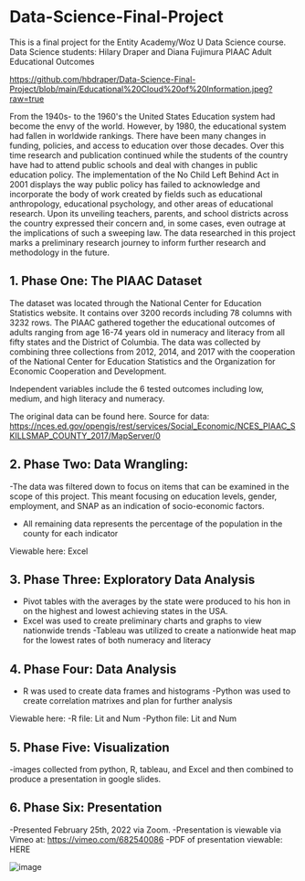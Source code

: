 # Data-Science-Final-Project
This is a final project for the Entity Academy/Woz U Data Science course.
Data Science students: Hilary Draper and Diana Fujimura
PIAAC Adult Educational Outcomes

https://github.com/hbdraper/Data-Science-Final-Project/blob/main/Educational%20Cloud%20of%20Information.jpeg?raw=true

From the 1940s- to the 1960's the United States Education system had become the envy of the world. However, by 1980, the educational system had fallen in worldwide rankings. There have been many changes in funding, policies, and access to education over those decades. Over this time research and publication continued while the students of the country have had to attend public schools and deal with changes in public education policy. The implementation of the No Child Left Behind Act in 2001 displays the way public policy has failed to acknowledge and incorporate the body of work created by fields such as educational anthropology, educational psychology, and other areas of educational research. Upon its unveiling teachers, parents, and school districts across the country expressed their concern and, in some cases, even outrage at the implications of such a sweeping law. The data researched in this project marks a preliminary research journey to inform further research and methodology in the future.


## 1.	Phase One: The PIAAC Dataset
The dataset was located through the National Center for Education Statistics website. It contains over 3200 records including 78 columns with 3232 rows. The PIAAC gathered together the educational outcomes of adults ranging from age 16-74 years old in numeracy and literacy from all fifty states and the District of Columbia. The data was collected by combining three collections from 2012, 2014, and 2017 with the cooperation of the National Center for Education Statistics and the Organization for Economic Cooperation and Development.

Independent variables include the 6 tested outcomes including low, medium, and high literacy and numeracy.

The original data can be found here.
Source for data: https://nces.ed.gov/opengis/rest/services/Social_Economic/NCES_PIAAC_SKILLSMAP_COUNTY_2017/MapServer/0


## 2.	Phase Two: Data Wrangling:

-The data was filtered down to focus on items that can be examined in the scope of this project. This meant focusing on education levels, gender, employment, and SNAP as an indication of socio-economic factors. 
- All remaining data represents the percentage of the population in the county for each indicator

Viewable here: Excel


## 3.	Phase Three: Exploratory Data Analysis
- Pivot tables with the averages by the state were produced to his hon in on the highest and lowest achieving states in the USA.
- Excel was used to create preliminary charts and graphs to view nationwide trends
-Tableau was utilized to create a nationwide heat map for the lowest rates of both numeracy and literacy


## 4. Phase Four: Data Analysis
- R was used to create data frames and histograms
-Python was used to create correlation matrixes and plan for further analysis

Viewable here: 
-R file: Lit and Num 
-Python file: Lit and Num


## 5. Phase Five: Visualization
-images collected from python, R, tableau, and Excel and then combined to produce a presentation in google slides. 


## 6. Phase Six: Presentation

-Presented February 25th, 2022 via Zoom.
-Presentation is viewable via Vimeo at: https://vimeo.com/682540086
-PDF of presentation viewable: HERE

![image](https://user-images.githubusercontent.com/90987410/155907388-f9623ca6-bd6e-415a-bcd2-3f977a12a683.png)
